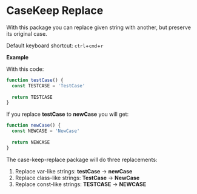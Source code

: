 # CaseKeep Replace 

With this package you can replace given string with another, but preserve its original case.

Default keyboard shortcut: `ctrl`+`cmd`+`r`

**Example**

With this code:

```javascript
function testCase() {
  const TESTCASE = 'TestCase'
  
  return TESTCASE
}
```

If you replace **testCase** to **newCase** you will get:

```javascript
function newCase() {
  const NEWCASE = 'NewCase'
  
  return NEWCASE
}
```
    
The case-keep-replace package will do three replacements:

1. Replace var-like strings: **testCase** -> **newCase**
1. Replace class-like strings: **TestCase** -> **NewCase**
1. Replace const-like strings: **TESTCASE** -> **NEWCASE**
